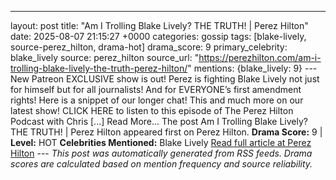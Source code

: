 ---
layout: post
title: "Am I Trolling Blake Lively? THE TRUTH! | Perez Hilton"
date: 2025-08-07 21:15:27 +0000
categories: gossip
tags: [blake-lively, source-perez_hilton, drama-hot]
drama_score: 9
primary_celebrity: blake_lively
source: perez_hilton
source_url: "https://perezhilton.com/am-i-trolling-blake-lively-the-truth-perez-hilton/"
mentions: {blake_lively: 9} --- New Patreon EXCLUSIVE show is out! Perez is fighting Blake Lively not just for himself but for all journalists! And for EVERYONE’s first amendment rights! Here is a snippet of our longer chat! This and much more on our latest show! CLICK HERE to listen to this episode of The Perez Hilton Podcast with Chris [...] Read More... The post Am I Trolling Blake Lively? THE TRUTH! | Perez Hilton appeared first on Perez Hilton. **Drama Score:** 9 | **Level:** HOT **Celebrities Mentioned:** Blake Lively [Read full article at Perez Hilton](https://perezhilton.com/am-i-trolling-blake-lively-the-truth-perez-hilton/) --- *This post was automatically generated from RSS feeds. Drama scores are calculated based on mention frequency and source reliability.*